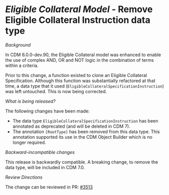# *Eligible Collateral Model* - Remove Eligible Collateral Instruction data type

_Background_

In CDM 6.0.0-dev.90, the Eligible Collateral model was enhanced to enable the use of complex AND, OR and NOT logic in the combination of terms within a criteria.

Prior to this change, a function existed to clone an Eligible Collateral Specification.  Although this function was substantially refactored at that time, a data
type that it used (`EligibleCollateralSpecificationInstruction`) was left untouched.  This is now being corrected.

_What is being released?_

The following changes have been made:

- The data type `EligibleCollateralSpecificationInstruction` has been annotated as deprecated (and will be deleted in CDM 7).
- The annotation `[RootType]` has been removed from this data type.  This annotation supported its use in the CDM Object Builder which is no longer required.

_Backward-incompatible changes_

This release is backwardly compatible.  A breaking change, to remove the data type, will be included in CDM 7.0.

_Review Directions_

The change can be reviewed in PR: [#3513](https://github.com/finos/common-domain-model/pull/3513)
